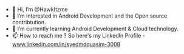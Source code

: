 - 👋 Hi, I’m @HawkItzme
- 👀 I’m interested in Android Development and the Open source contribtution.
- 🌱 I’m currently learning Android Development & Cloud technology.
- 📫 How to reach me ? So here's my LinkedIn Profile - 
       www.linkedin.com/in/syedmdquasim-3008

<!---
HawkItzme/HawkItzme is a ✨ special ✨ repository because its `README.md` (this file) appears on your GitHub profile.
You can click the Preview link to take a look at your changes.
--->
